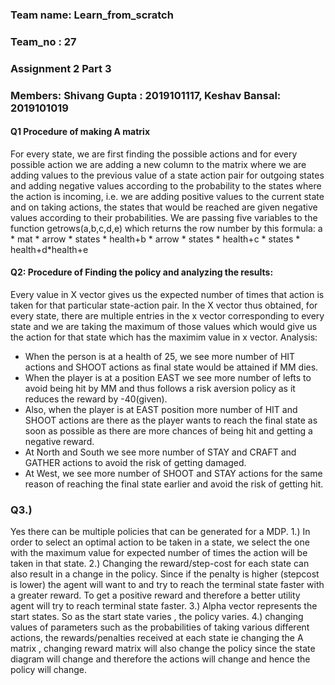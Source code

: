 ### Team name: Learn_from_scratch
### Team_no : 27
### Assignment 2 Part 3
### Members: Shivang Gupta : 2019101117, Keshav Bansal: 2019101019

#### Q1 Procedure of making A matrix

For every state, we are first finding the possible actions and for every possible action we are adding a new column to the matrix where we are adding values to the previous value of a state action pair for outgoing states and adding negative values according to the probability to the states where the action is incoming, i.e. we are adding positive values to the current state and on taking actions, the states that would be reached are given negative values according to their probabilities.
We are passing five variables to the function getrows(a,b,c,d,e) which returns the row number by this formula: 
a * mat * arrow * states * health+b * arrow * states * health+c * states * health+d*health+e

#### Q2: Procedure of Finding the policy and analyzing the results:

Every value in X vector gives us the expected number of times that action is taken for that particular state-action pair. In the X vector thus obtained, for every state, there are multiple entries in the x vector corresponding to every state and we are taking the maximum of those values which would give us the action for that state which has the maximim value in x vector. 
Analysis:
* When the person is at a health of 25, we see more number of HIT  actions and SHOOT actions as final state would be attained if MM dies.
* When the player is at a position EAST we see more number of lefts to avoid being hit by MM and thus follows a risk aversion policy as it reduces the reward by -40(given). 
* Also, when the player is at EAST position more number of HIT and SHOOT actions are there as the player wants to reach the final state as soon as possible as there are more chances of being hit and getting a negative reward.
* At North and South we see more number of STAY and CRAFT and GATHER actions to avoid the risk of getting damaged.
* At West, we see more number of SHOOT and STAY actions for the same reason of reaching the final state earlier and avoid the risk of getting hit.




### Q3.)

Yes there can be multiple policies that can be generated for a MDP.
1.) In order to select an optimal action to be taken in a state, we select the one with the maximum value for expected number of times the action will be taken in that state.
2.) Changing the reward/step-cost for each state can also result in a change in the policy. Since if the penalty is higher (stepcost is lower) the agent will want to and try to reach the terminal state faster with a greater reward. To get a positive reward and therefore a better utility agent will try to reach terminal state faster.
3.) Alpha vector represents the start states. So as the start state varies , the policy varies.
4.) changing values of parameters such as the probabilities of taking various different actions, the rewards/penalties received at each state ie changing the A matrix , changing reward matrix will also change the policy since the state diagram will change and therefore the actions will change and hence the policy will change.










              
